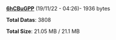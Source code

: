 [**6hCBuGPP**](/data/6hCBuGPP.txt) (19/11/22 - 04:26)- 1936 bytes

**Total Datas**: 3808

**Total Size**: 21.05 MB / 21.1 MB